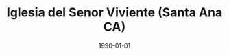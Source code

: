 ---
date: &id001 1990-01-01
end_date: null
location:
  address: null
  city: Santa Ana
  state: CA
minister:
- end: 2010-01-01
  name: Stephen Larson
  start: 1990-01-01
  type: Evangelist
ministers:
- Stephen Larson
name: Iglesia del Senor Viviente
names: null
origination_date: *id001
raw_data: 'AR

  Santa Ana

  Iglesia del Senor Viviente

  Evangelist: Stephen Larson, 1990-2010

  '
received_from: null
states:
- CA
status:
  active: false
  end_date: null
  reason: null
  received_from: null
  withdrawal_to: null
title: Iglesia del Senor Viviente (Santa Ana CA)
year_established:
- 1990

---